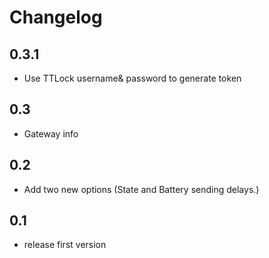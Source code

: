 # Changelog

## 0.3.1
- Use TTLock username& password to generate token

## 0.3
- Gateway info

## 0.2
- Add two new options (State and Battery sending delays.)

## 0.1

- release first version